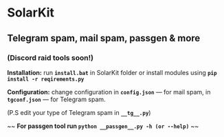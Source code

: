 # SolarKit
## **Telegram spam, mail spam, passgen & more**

### **(Discord raid tools soon!)**

 **Installation:** run **```install.bat```** in SolarKit folder or install modules using **```pip install -r reqirements.py```**

 **Configuration:** change configuration in **```config.json```** — for mail spam, in **```tgconf.json```** — for Telegram spam.

(P.S edit your type of Telegram spam in **```__tg__.py```**)

~~ **For passgen tool run ```python __passgen__.py -h (or --help)```** ~~
